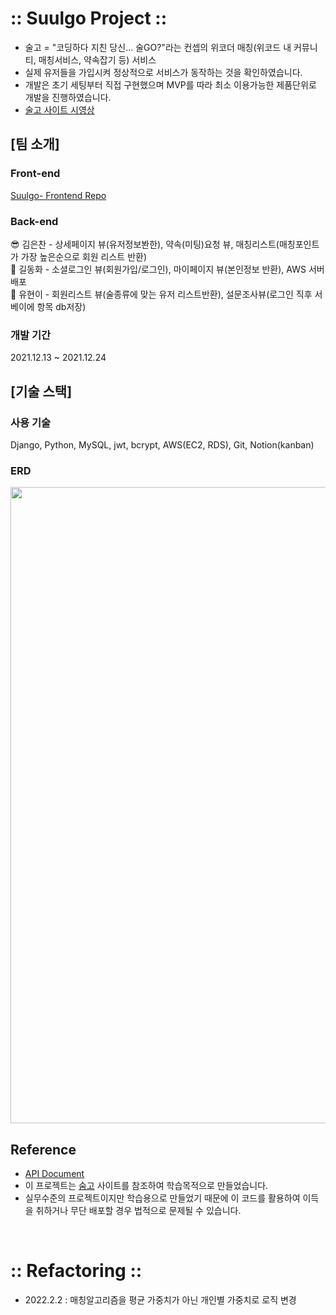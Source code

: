 # :: Suulgo Project ::
- 술고 = "코딩하다 지친 당신... 술GO?"라는 컨셉의 위코더 매칭(위코드 내 커뮤니티, 매칭서비스, 약속잡기 등) 서비스
- 실제 유저들을 가입시켜 정상적으로 서비스가 동작하는 것을 확인하였습니다.
- 개발은 초기 세팅부터 직접 구현했으며 MVP를 따라 최소 이용가능한 제품단위로 개발을 진행하였습니다.
- [술고 사이트 시영상](https://www.youtube.com/watch?v=AnpIbkjwnLs&feature=youtu.be)

## [팀 소개]
### Front-end
[Suulgo- Frontend Repo](https://github.com/wecode-bootcamp-korea/27-2nd-SUULGO-frontend)

### Back-end
😎 김은찬 - 상세페이지 뷰(유저정보봔한), 약속(미팅)요청 뷰, 매칭리스트(매칭포인트가 가장 높은순으로 회원 리스트 반환) <br/>
🍗 길동화 - 소셜로그인 뷰(회원가입/로그인), 마이페이지 뷰(본인정보 반환), AWS 서버 배포<br/>
👻 유현이 - 회원리스트 뷰(술종류에 맞는 유저 리스트반환), 설문조사뷰(로그인 직후 서베이에 항목 db저장)<br/>

### 개발 기간
2021.12.13 ~ 2021.12.24

## [기술 스택]
### 사용 기술
Django, Python, MySQL, jwt, bcrypt, AWS(EC2, RDS), Git, Notion(kanban)

### ERD
<img width="1018" src="https://user-images.githubusercontent.com/92412962/147327052-61887084-fbcc-4f9e-b9f1-2305610e0ef1.png">

## Reference
- [API Document](https://documenter.getpostman.com/view/18513651/UVRAK7eQ#c2444f8b-25dd-4a80-b8f0-9ff4873558f8)
- 이 프로젝트는 [숨고](https://soomgo.com/) 사이트를 참조하여 학습목적으로 만들었습니다.
- 실무수준의 프로젝트이지만 학습용으로 만들었기 때문에 이 코드를 활용하여 이득을 취하거나 무단 배포할 경우 법적으로 문제될 수 있습니다.

<br />

# :: Refactoring ::
- 2022.2.2 : 매칭알고리즘을 평균 가중치가 아닌 개인별 가중치로 로직 변경
